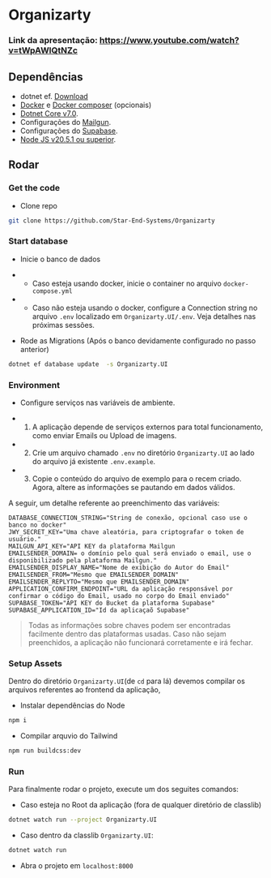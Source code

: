 # Organizarty

### Link da apresentação: https://www.youtube.com/watch?v=tWpAWlQtNZc

## Dependências

- dotnet ef. [Download](https://learn.microsoft.com/en-us/ef/core/cli/dotnet)
- [Docker](https://docs.docker.com/get-docker/) e [Docker composer](https://docs.docker.com/compose/install/) (opcionais)
- [Dotnet Core v7.0](https://dotnet.microsoft.com/en-us/download/dotnet/7.0).
- Configurações do [Mailgun](https://www.mailgun.com/).
- Configurações do [Supabase](https://supabase.com/).
- [Node JS v20.5.1 ou superior](https://nodejs.org/en).

## Rodar 

### Get the code
- Clone repo
```sh
git clone https://github.com/Star-End-Systems/Organizarty
```

### Start database

- Inicie o banco de dados
- - Caso esteja usando docker, inicie o container no arquivo `docker-compose.yml`
- - Caso não esteja usando o docker, configure a Connection string no arquivo `.env` localizado em `Organizarty.UI/.env`. Veja detalhes nas próximas sessões.

- Rode as Migrations (Após o banco devidamente configurado no passo anterior)
```sh
dotnet ef database update  -s Organizarty.UI
```

### Environment

- Configure serviços nas variáveis de ambiente. 

- 1. A aplicação depende de serviços externos para total funcionamento, como enviar Emails ou Upload de imagens. 
- 2. Crie um arquivo chamado `.env` no diretório `Organizarty.UI` ao lado do arquivo já existente `.env.example`.
- 3. Copie o conteúdo do arquivo de exemplo para o recem criado. Agora, altere as informações se pautando em dados válidos.

A seguir, um detalhe referente ao preenchimento das variáveis:

```
DATABASE_CONNECTION_STRING="String de conexão, opcional caso use o banco no docker"
JWY_SECRET_KEY="Uma chave aleatória, para criptografar o token de usuário."
MAILGUN_API_KEY="API KEY da plataforma Mailgun
EMAILSENDER_DOMAIN= o domínio pelo qual será enviado o email, use o disponibilizado pela plataforma Mailgun."
EMAILSENDER_DISPLAY_NAME="Nome de exibição do Autor do Email"
EMAILSENDER_FROM="Mesmo que EMAILSENDER_DOMAIN"
EMAILSENDER_REPLYTO="Mesmo que EMAILSENDER_DOMAIN"
APPLICATION_CONFIRM_ENDPOINT="URL da aplicação responsável por confirmar o código do Email, usado no corpo do Email enviado"
SUPABASE_TOKEN="API KEY do Bucket da plataforma Supabase"
SUPABASE_APPLICATION_ID="Id da aplicaçaõ Supabase"
```

> Todas as informações sobre chaves podem ser encontradas facilmente dentro das plataformas usadas. Caso não sejam preenchidos, a aplicação não funcionará corretamente e irá fechar.

### Setup Assets

Dentro do diretório `Organizarty.UI`(de `cd` para lá) devemos compilar os arquivos referentes ao frontend da aplicação, 

- Instalar dependências do Node
```sh
npm i
```

- Compilar arquvio do Tailwind
```sh
npm run buildcss:dev
```
### Run

Para finalmente rodar o projeto, execute um dos seguites comandos:

- Caso esteja no Root da aplicação (fora de qualquer diretório de  classlib)
```sh
dotnet watch run --project Organizarty.UI
```

- Caso dentro da classlib `Organizarty.UI`:
```sh
dotnet watch run
```

- Abra o projeto em `localhost:8000`
